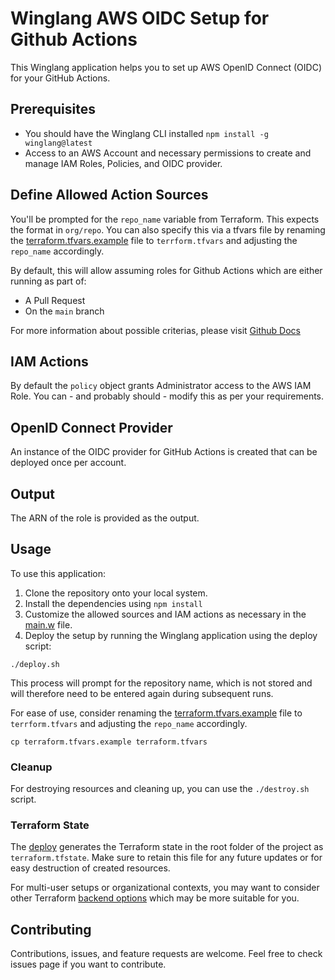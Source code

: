 # Winglang AWS OIDC Setup for Github Actions

This Winglang application helps you to set up AWS OpenID Connect (OIDC) for your GitHub Actions.

## Prerequisites

- You should have the Winglang CLI installed `npm install -g winglang@latest`
- Access to an AWS Account and necessary permissions to create and manage IAM Roles, Policies, and OIDC provider.

## Define Allowed Action Sources

You'll be prompted for the `repo_name` variable from Terraform. This expects the format in `org/repo`. You can also specify this via a tfvars file by  renaming the [terraform.tfvars.example](./terraform.tfvars.example) file to `terrform.tfvars` and adjusting the `repo_name` accordingly.

By default, this will allow assuming roles for Github Actions which are either running as part of:

- A Pull Request
- On the `main` branch

For more information about possible criterias, please visit [Github Docs](https://docs.github.com/en/actions/deployment/security-hardening-your-deployments/about-security-hardening-with-openid-connect#understanding-the-oidc-token)

## IAM Actions

By default the `policy` object grants Administrator access to the AWS IAM Role. You can - and probably should - modify this as per your requirements.

## OpenID Connect Provider

An instance of the OIDC provider for GitHub Actions is created that can be deployed once per account.

## Output

The ARN of the role is provided as the output.

## Usage

To use this application:

1. Clone the repository onto your local system.
2. Install the dependencies using `npm install`
3. Customize the allowed sources and IAM actions as necessary in the  [main.w](./main.w) file.
4. Deploy the setup by running the Winglang application using the deploy script:

```
./deploy.sh
```

This process will prompt for the repository name, which is not stored and will therefore need to be entered again during subsequent runs.

For ease of use, consider renaming the [terraform.tfvars.example](./terraform.tfvars.example) file to `terrform.tfvars` and adjusting the `repo_name` accordingly.

```
cp terraform.tfvars.example terraform.tfvars
```

### Cleanup

For destroying resources and cleaning up, you can use the `./destroy.sh` script.

### Terraform State

The [deploy](./deploy.sh) generates the Terraform state in the root folder of the project as `terraform.tfstate`. Make sure to retain this file for any future updates or for easy destruction of created resources.

For multi-user setups or organizational contexts, you may want to consider other Terraform [backend options](https://www.winglang.io/docs/guides/terraform-backends) which may be more suitable for you.

## Contributing

Contributions, issues, and feature requests are welcome. Feel free to check issues page if you want to contribute.
